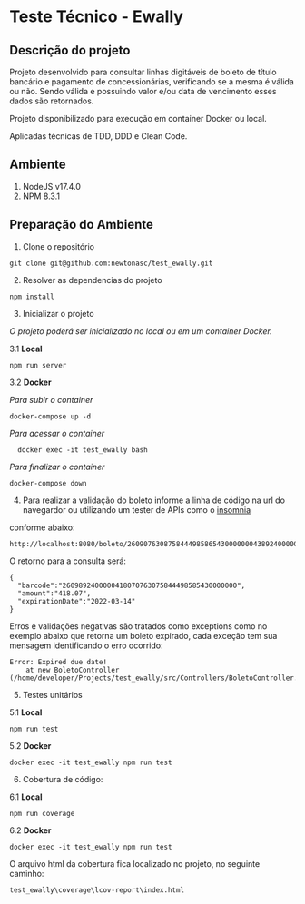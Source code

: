 # Teste Técnico - Ewally

## Descrição do projeto

Projeto desenvolvido para consultar linhas digitáveis de boleto de título bancário e pagamento de concessionárias, verificando se a mesma é válida ou não. 
Sendo válida e possuindo valor e/ou data de vencimento esses dados são retornados.

Projeto disponibilizado para execução em container Docker ou local.

Aplicadas técnicas de TDD, DDD e Clean Code.


## Ambiente


1. NodeJS  v17.4.0
2. NPM 8.3.1


## Preparação do Ambiente


1. Clone o repositório 


```
git clone git@github.com:newtonasc/test_ewally.git
```

2. Resolver as dependencias do projeto


```
npm install
```


3. Inicializar o projeto

*O projeto poderá ser inicializado no local ou em um container Docker.*


3.1 **Local**


```
npm run server
```

3.2 **Docker**


*Para subir o container*

```
docker-compose up -d
```

*Para acessar o container*

```
  docker exec -it test_ewally bash
```

*Para finalizar o container*

```
docker-compose down
```


4. Para realizar a validação do boleto informe a linha de código na url do navegardor ou utilizando um tester de APIs como o <a href="https://insomnia.rest/" target="_blank">insomnia</a>

conforme abaixo:


```
http://localhost:8080/boleto/26090763087584449858654300000004389240000041807
```

O retorno para a consulta será:


```
{
  "barcode":"2609892400000418070763075844498585430000000",
  "amount":"418.07",
  "expirationDate":"2022-03-14"
}
```

Erros e validações negativas são tratados como exceptions como no exemplo abaixo que retorna um boleto expirado, cada exceção tem sua mensagem identificando o erro ocorrido:


```
Error: Expired due date!
    at new BoletoController (/home/developer/Projects/test_ewally/src/Controllers/BoletoController.ts:8:47)
```


5. Testes unitários


5.1 **Local**

```
npm run test
```

5.2 **Docker**

```
docker exec -it test_ewally npm run test
```


6. Cobertura de código:

6.1 **Local**

```
npm run coverage
```

6.2 **Docker**

```
docker exec -it test_ewally npm run test
```

O arquivo html da cobertura fica localizado no projeto, no seguinte caminho:

```
test_ewally\coverage\lcov-report\index.html
```
